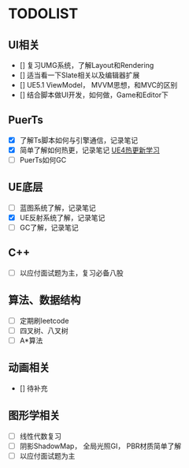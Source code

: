 # **TODOLIST**

## UI相关

- [] 复习UMG系统，了解Layout和Rendering
- [] 适当看一下Slate相关以及编辑器扩展
- [] UE5.1 ViewModel， MVVM思想，和MVC的区别
- [] 结合脚本做UI开发，如何做，Game和Editor下

## PuerTs

- [X] 了解Ts脚本如何与引擎通信，记录笔记
- [X] 简单了解如何热更，记录笔记 [UE4热更新学习](./UE4%E7%83%AD%E6%9B%B4%E6%96%B0%E5%AD%A6%E4%B9%A0.md)
- [ ] PuerTs如何GC

## UE底层

- [ ] 蓝图系统了解，记录笔记
- [x] UE反射系统了解，记录笔记
- [ ] GC了解，记录笔记

## C++

- [ ] 以应付面试题为主，复习必备八股

## 算法、数据结构

- [ ] 定期刷leetcode
- [ ] 四叉树、八叉树
- [ ] A*算法

## 动画相关

- [] 待补充

## 图形学相关

- [ ] 线性代数复习
- [ ] 阴影ShadowMap， 全局光照GI， PBR材质简单了解
- [ ] 以应付面试题为主

